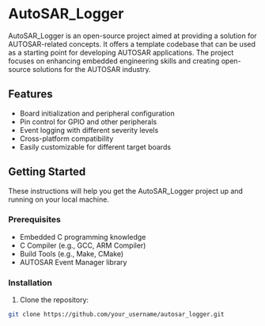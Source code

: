 # AutoSAR_Logger

AutoSAR_Logger is an open-source project aimed at providing a solution for AUTOSAR-related concepts. It offers a template codebase that can be used as a starting point for developing AUTOSAR applications. The project focuses on enhancing embedded engineering skills and creating open-source solutions for the AUTOSAR industry.

## Features

- Board initialization and peripheral configuration
- Pin control for GPIO and other peripherals
- Event logging with different severity levels
- Cross-platform compatibility
- Easily customizable for different target boards

## Getting Started

These instructions will help you get the AutoSAR_Logger project up and running on your local machine.

### Prerequisites

- Embedded C programming knowledge
- C Compiler (e.g., GCC, ARM Compiler)
- Build Tools (e.g., Make, CMake)
- AUTOSAR Event Manager library

### Installation

1. Clone the repository:

```bash
git clone https://github.com/your_username/autosar_logger.git
```

